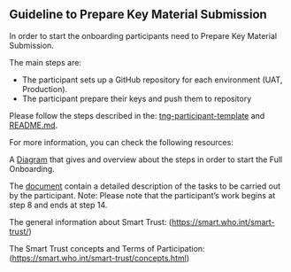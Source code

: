 
## Guideline to Prepare Key Material Submission 

In order to start the onboarding participants need to Prepare Key Material Submission.

The main steps are:

* The participant sets up a GitHub repository for each environment (UAT, Production).
* The participant prepare their keys and push them to repository

 Please follow the steps described in the: [tng-participant-template](https://github.com/WorldHealthOrganization/tng-participant-template)
and [README.md](https://github.com/WorldHealthOrganization/tng-participant-template/blob/main/README.md).

 For more information, you can check the following resources:

 A [Diagram](https://github.com/WorldHealthOrganization/smart-trust/blob/docs/OnboardingProcess_Documents/input/images/OnboardingProcess_Full.png) that gives and overview about the steps in order to start the Full Onboarding.
 
The [document](https://github.com/WorldHealthOrganization/smart-trust/blob/docs/OnboardingProcess_Documents/input/pagecontent/concepts_onboarding_process_full.md) contain a detailed description of the tasks to be carried out by the participant.
 Note: Please note that the participant’s work begins at step 8 and ends at step 14.

The general information about Smart Trust:
(https://smart.who.int/smart-trust/)

The Smart Trust concepts and Terms of Participation: 
(https://smart.who.int/smart-trust/concepts.html)



